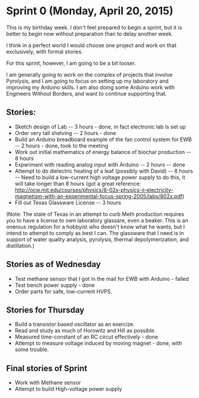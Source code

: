 # Sprint 0 (Monday, April 20, 2015)

This is my birthday week. I don't feel prepared to begin a sprint, but it is better to begin now without preparation
than to delay another week.

I think in a perfect world I would choose one project and work on that exclusively, with formal stories.

For this sprint, however, I am going to be a bit looser.

I am generally going to work on the complex of projects that involve Pyrolysis, and I am going to focus on setting 
up my laboratory and improving my Arduino skills.  I am also doing some Arduino work with Engineers Without Borders,
and want to continue supporting that.

## Stories:
* Sketch design of Lab -- 3 hours - done, in fact electronic lab is set up
* Order very tall shelving -- 2 hours - done
* Build an Arduino breadboard example of the fan control system for EWB -- 2 hours - done, took to the meeting
* Work out initial mathematics of energy balance of biochar production -- 8 hours
* Experiment with reading analog input with Arduino -- 2 hours -- done
* Attempt to do dielectric heating of a leaf (possibly with David) -- 8 hours -- Need to build a low-current high voltage power supply to do this, it will take longer than 8 hours (got a great reference: http://ocw.mit.edu/courses/physics/8-02x-physics-ii-electricity-magnetism-with-an-experimental-focus-spring-2005/labs/802x.pdf)
* Fill out Texas Glassware License -- 3 hours

(Note: The state of Texas in an attempt to curb Meth production requires you to have a license to own laboratory glassare, even a beaker.  This is an onerous regulation for a hobbyist who doesn't know what he wants, but I intend
to attempt to comply as best I can. The glassware that I need is in support of water quality analysis, pyrolysis, thermal depolymerization, and distillation.)

## Stories as of Wednesday

* Test methane sensor that I got in the mail for EWB with Arduino  - failed
* Test bench power supply - done
* Order parts for safe, low-current HVPS.

## Stories for Thursday

* Build a transistor based oscillator as an exercize.
* Read and study as much of Horowitz and Hill as possible.
* Measured time-constant of an RC circut effectively - done
* Attempt to measure voltage induced by moving magnet - done, with some trouble.


## Final stories of Sprint
* Work with Methane sensor
* Attempt to build High-voltage power supply




